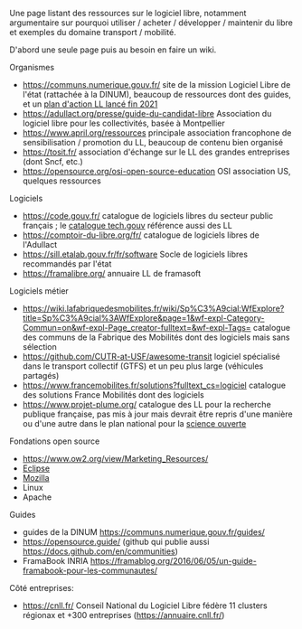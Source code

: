 Une page listant des ressources sur le logiciel libre,
notamment argumentaire sur pourquoi utiliser / acheter / développer / maintenir du libre
et exemples du domaine transport / mobilité.

D'abord une seule page puis au besoin en faire un wiki.

Organismes
- https://communs.numerique.gouv.fr/ site de la mission Logiciel Libre de l'état (rattachée à la DINUM), beaucoup de ressources dont des guides, et un [plan d'action LL lancé fin 2021](https://communs.numerique.gouv.fr/plan-action-logiciels-libres-et-communs-numeriques/)
- https://adullact.org/presse/guide-du-candidat-libre Association du logiciel libre pour les collectivités, basée à Montpellier
- https://www.april.org/ressources principale association francophone de sensibilisation / promotion du LL, beaucoup de contenu bien organisé
- https://tosit.fr/ association d'échange sur le LL des grandes entreprises (dont Sncf, etc.)
- https://opensource.org/osi-open-source-education OSI association US, quelques ressources

Logiciels
- https://code.gouv.fr/ catalogue de logiciels libres du secteur public français ; le [catalogue tech.gouv](https://catalogue.numerique.gouv.fr/) référence aussi des LL
- https://comptoir-du-libre.org/fr/ catalogue de logiciels libres de l'Adullact
- https://sill.etalab.gouv.fr/fr/software Socle de logiciels libres recommandés par l'état
- https://framalibre.org/ annuaire LL de framasoft

Logiciels métier
- https://wiki.lafabriquedesmobilites.fr/wiki/Sp%C3%A9cial:WfExplore?title=Sp%C3%A9cial%3AWfExplore&page=1&wf-expl-Category-Commun=on&wf-expl-Page_creator-fulltext=&wf-expl-Tags= 
catalogue des communs de la Fabrique des Mobilités dont des logiciels mais sans sélection
- https://github.com/CUTR-at-USF/awesome-transit logiciel spécialisé dans le transport collectif (GTFS) et un peu plus large (véhicules partagés)
- https://www.francemobilites.fr/solutions?fulltext_cs=logiciel catalogue des solutions France Mobilités dont des logiciels
- https://www.projet-plume.org/ catalogue des LL pour la recherche publique française, pas mis à jour mais devrait être repris d'une manière ou d'une autre dans le plan national pour la [science ouverte](https://www.ouvrirlascience.fr/category/ressources/)

Fondations open source
- https://www.ow2.org/view/Marketing_Resources/
- [Eclipse](https://www.eclipse.org/)
- [Mozilla](https://foundation.mozilla.org/fr/)
- Linux
- Apache

Guides
- guides de la DINUM https://communs.numerique.gouv.fr/guides/
- https://opensource.guide/ (github qui publie aussi https://docs.github.com/en/communities)
- FramaBook INRIA https://framablog.org/2016/06/05/un-guide-framabook-pour-les-communautes/

Côté entreprises:
- https://cnll.fr/ Conseil National du Logiciel Libre fédère 11 clusters régionax et +300 entreprises (https://annuaire.cnll.fr/)
